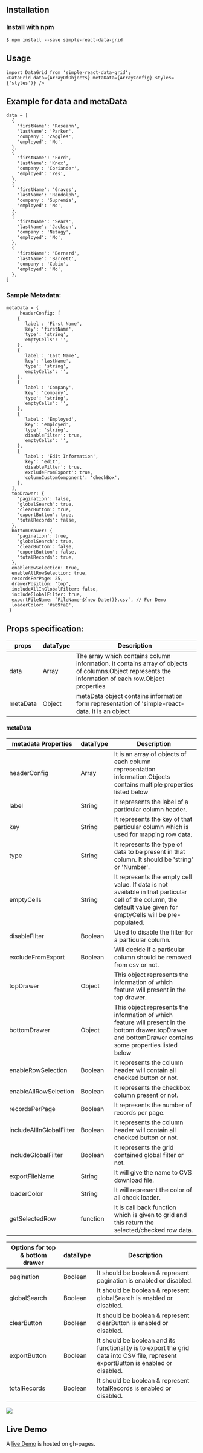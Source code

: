 ## Installation

### Install with npm

```
$ npm install --save simple-react-data-grid
```

## Usage

    import DataGrid from 'simple-react-data-grid';
    <DataGrid data={ArrayOfObjects} metaData={ArrayConfig} styles={'styles')} />	

## Example for data and metaData

    data = [
      {
        'firstName': 'Roseann',
        'lastName': 'Parker',
        'company': 'Zaggles',
        'employed': 'No',
      },
      {
        'firstName': 'Ford',
        'lastName': 'Knox',
        'company': 'Coriander',
        'employed': 'Yes',
      },
      {
        'firstName': 'Graves',
        'lastName': 'Randolph',
        'company': 'Supremia',
        'employed': 'No',
      },
      {
        'firstName': 'Sears',
        'lastName': 'Jackson',
        'company': 'Netagy',
        'employed': 'No',
      },
      {
        'firstName': 'Bernard',
        'lastName': 'Barrett',
        'company': 'Cubix',
        'employed': 'No',
      },
    ]

### Sample Metadata:

    metaData = {
         headerConfig: [
	    {
	      'label': 'First Name',
	      'key': 'firstName',
	      'type': 'string',
	      'emptyCells': '',
	    },
	    {
	      'label': 'Last Name',
	      'key': 'lastName',
	      'type': 'string',
	      'emptyCells': '',
	    },
	    {
	      'label': 'Company',
	      'key': 'company',
	      'type': 'string',
	      'emptyCells': '',
	    },
	    {
	      'label': 'Employed',
	      'key': 'employed',
	      'type': 'string',
	      'disableFilter': true,
	      'emptyCells': '',
	    },
	    {
	      'label': 'Edit Information',
	      'key': 'edit',
	      'disableFilter': true,
	      'excludeFromExport': true,
	      'columnCustomComponent': 'checkBox',
	    },
	  ],
	  topDrawer: {
	    'pagination': false,
	    'globalSearch': true,
	    'clearButton': true,
	    'exportButton': true,
	    'totalRecords': false,
	  },
	  bottomDrawer: {
	    'pagination': true,
	    'globalSearch': true,
	    'clearButton': false,
	    'exportButton': false,
	    'totalRecords': true,
	  },
	  enableRowSelection: true,
	  enableAllRowSelection: true,
	  recordsPerPage: 25,
	  drawerPosition: 'top',
	  includeAllInGlobalFilter: false,
	  includeGlobalFilter: true,
	  exportFileName: `FileName-${new Date()}.csv`, // For Demo
	  loaderColor: '#a69fa8',
     }

## Props specification:
| props | dataType | Description |
| ------| -------- | ---- |
| data | Array | The array which contains column information. It contains array of objects of columns.Object represents the information of each row.Object properties|
| metaData |Object | metaData object contains information form representation of 'simple-react-data. It is an object|

#### metaData
| metadata Properties | dataType | Description |
|---- | ---- | ----|
|headerConfig| Array | It is an array of objects of each column representation information.Objects contains multiple properties listed below|
|label|String |It represents the label of a particular column header.|
|key | String| It represents the key of that particular column which is used for mapping row data.|
|type| String |It represents the type of data to be present in that column. It should be 'string' or 'Number'.|
|emptyCells| String |It represents the empty cell value. If data is not available in that particular cell of the column, the default value given for emptyCells will be pre-populated.|
|disableFilter| Boolean |Used to disable the filter for a particular column.|
|excludeFromExport| Boolean |Will decide if a particular column should be removed from csv or not.|
|topDrawer|Object|This object represents the information of which feature will present in the top drawer.|
|bottomDrawer|Object|This object represents the information of which feature will present in the bottom drawer.topDrawer and bottomDrawer contains some properties listed below|
|enableRowSelection|Boolean|It represents the column header will contain all checked button or not.|
|enableAllRowSelection|Boolean|It represents the checkbox column present or not.|
|recordsPerPage|Boolean|It represents the number of records per page.|
|includeAllInGlobalFilter|Boolean|It represents the column header will contain all checked button or not.|
|includeGlobalFilter|Boolean|It represents the grid contained global filter or not.|
|exportFileName|String|It will give the name to CVS download file.|
|loaderColor|String|It will represent the color of all check loader.|
|getSelectedRow|function|It is call back function which is given to grid and this return the selected/checked row data.|

| Options for top & bottom drawer | dataType | Description |
| ---- | ----| ----|
| pagination |Boolean| It should be boolean & represent pagination is enabled or disabled. |
| globalSearch |Boolean| It should be boolean & represent globalSearch is enabled or disabled. | 
| clearButton |Boolean| It should be boolean & represent clearButton is enabled or disabled. | 
| exportButton |Boolean| It should be boolean and its functionality is to export the grid data into CSV file, represent exportButton is enabled or disabled. | 
| totalRecords |Boolean| It should be boolean & represent totalRecords is enabled or disabled. |


![](https://media.giphy.com/media/Lq7516Et4N8d2gVHYP/giphy.gif)

## Live Demo
A [live Demo](https://pepcus.github.io/react-simple-data-grid/) is hosted on gh-pages.
